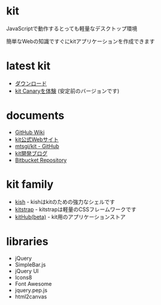 # kit
JavaScriptで動作するとっても軽量なデスクトップ環境

簡単なWebの知識ですぐにkitアプリケーションを作成できます

# latest kit
* [ダウンロード](https://github.com/mtsgi/kit/releases)
* [kit Canaryを体験](https://mtsgi.github.io/kit/) (安定前のバージョンです)

# documents
* [GitHub Wiki](https://github.com/mtsgi/kit/wiki)
* [kit公式Webサイト](http://web.kitit.ml/)
* [mtsgi/kit - GitHub](https://github.com/mtsgi/kit)
* [kit開発ブログ](https://kitdev.home.blog/)
* [Bitbucket Repository](https://bitbucket.org/y-/kit/)

# kit family
* [kish](https://github.com/mtsgi/kish) - kishはkitのための強力なシェルです
* [kitstrap](https://github.com/mtsgi/kitstrap) - kitstrapは軽量のCSSフレームワークです 
* [kitHub(beta)](https://kithub-beta.herokuapp.com/) - kit用のアプリケーションストア

# libraries
* jQuery
* SimpleBar.js
* jQuery UI
* Icons8
* Font Awesome
* jquery.pep.js
* html2canvas
